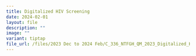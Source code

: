 ```yaml
---
title: Digitalized HIV Screening
date: 2024-02-01
layout: file
description: ""
image: ""
variant: tiptap
file_url: /files/2023 Dec to 2024 Feb/C_336_NTFGH_QM_2023_Digitalized_HIV_Screening.pdf
---
```

